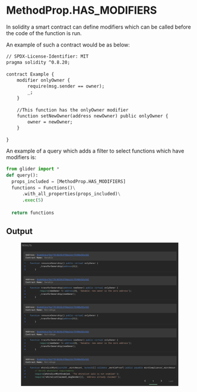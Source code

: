 # MethodProp.HAS\_MODIFIERS

In solidity a smart contract can define modifiers which can be called before the code of the function is run.

An example of such a contract would be as below:

```solidity
// SPDX-License-Identifier: MIT
pragma solidity ^0.8.20;

contract Example {
    modifier onlyOwner {
    	require(msg.sender == owner);
    	_;
   	}
   	
   	//This function has the onlyOwner modifier
   	function setNewOwner(address newOwner) public onlyOwner {
   		owner = newOwner;
   	}

}
```



An example of a query which adds a filter to select functions which have modifiers is:

```python
from glider import *
def query():
  props_included = [MethodProp.HAS_MODIFIERS]
  functions = Functions()\
      .with_all_properties(props_included)\
      .exec(5)

  return functions
```

## Output

<figure><img src="../../../.gitbook/assets/image (1) (1) (1) (1) (1).png" alt=""><figcaption></figcaption></figure>
